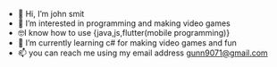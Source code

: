 - 👋 Hi, I’m john smit
- 👀 I’m interested in programming and making video games
- 🤓I know how to use {java,js,flutter(mobile programming)}
- 🌱 I’m currently learning c# for making video games and fun
- 📫 you can reach me using my email address 
gunn9071@gmail.com
<!---
simit22/simit22 is a ✨ special ✨ repository because its `README.md` (this file) appears on your GitHub profile.
You can click the Preview link to take a look at your changes.
--->
